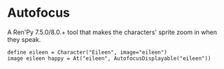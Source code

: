 # Autofocus
A Ren'Py 7.5.0/8.0.+ tool that makes the characters' sprite zoom in when they speak.

```
define eileen = Character("Eileen", image="eileen")
image eileen happy = At("eileen", AutofocusDisplayable("eileen"))
```
